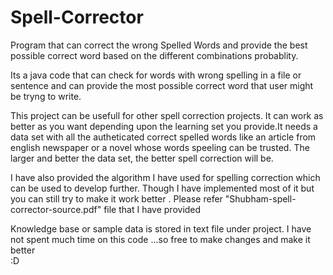 # Spell-Corrector

Program that can correct the wrong Spelled Words and provide the best possible correct word based on the different combinations probablity.


Its a java code that can check for words with wrong spelling in a file or sentence and can provide the most possible correct word that user might be tryng to write.


This project can be usefull for other spell correction projects. It can work as  better as you want depending upon the learning set you provide.It needs a data set with all the autheticated correct spelled words like an article from english newspaper or a novel whose words speeling can be trusted. The larger and better the data set, the better spell correction will be.


I have also provided the algorithm I have used for spelling correction which can be used to develop further. Though I have implemented most of it but you can still try to make it work better . Please refer "Shubham-spell-corrector-source.pdf" file that I have provided


Knowledge base or sample data is stored in text file under project. I have not spent much time on this code ...so free to make changes and make it better   
:D
